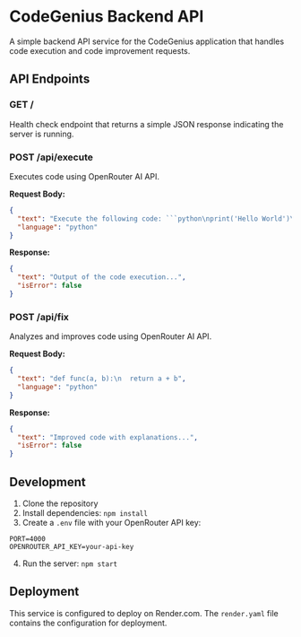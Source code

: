 # CodeGenius Backend API

A simple backend API service for the CodeGenius application that handles code execution and code improvement requests.

## API Endpoints

### GET /
Health check endpoint that returns a simple JSON response indicating the server is running.

### POST /api/execute
Executes code using OpenRouter AI API.

**Request Body:**
```json
{
  "text": "Execute the following code: ```python\nprint('Hello World')\n```",
  "language": "python"
}
```

**Response:**
```json
{
  "text": "Output of the code execution...",
  "isError": false
}
```

### POST /api/fix
Analyzes and improves code using OpenRouter AI API.

**Request Body:**
```json
{
  "text": "def func(a, b):\n  return a + b",
  "language": "python"
}
```

**Response:**
```json
{
  "text": "Improved code with explanations...",
  "isError": false
}
```

## Development

1. Clone the repository
2. Install dependencies: `npm install`
3. Create a `.env` file with your OpenRouter API key:
```
PORT=4000
OPENROUTER_API_KEY=your-api-key
```
4. Run the server: `npm start`

## Deployment

This service is configured to deploy on Render.com. The `render.yaml` file contains the configuration for deployment. 